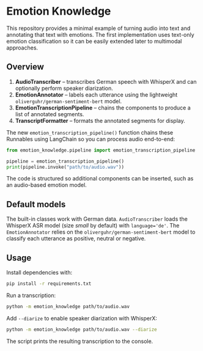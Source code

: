 # Emotion Knowledge

This repository provides a minimal example of turning audio into text
and annotating that text with emotions. The first implementation uses
text-only emotion classification so it can be easily extended later to
multimodal approaches.

## Overview

1. **AudioTranscriber** – transcribes German speech with WhisperX and can
    optionally perform speaker diarization.
2. **EmotionAnnotator** – labels each utterance using the lightweight
    `oliverguhr/german-sentiment-bert` model.
3. **EmotionTranscriptionPipeline** – chains the components to produce a list of
    annotated segments.
4. **TranscriptFormatter** – formats the annotated segments for display.

The new `emotion_transcription_pipeline()` function chains these Runnables using LangChain so you can process audio end-to-end:

```python
from emotion_knowledge.pipeline import emotion_transcription_pipeline

pipeline = emotion_transcription_pipeline()
print(pipeline.invoke("path/to/audio.wav"))
```

The code is structured so additional components can be inserted, such as
an audio-based emotion model.

## Default models

The built-in classes work with German data. `AudioTranscriber` loads the
WhisperX ASR model (size *small* by default) with `language='de'`. The
`EmotionAnnotator` relies on the `oliverguhr/german-sentiment-bert` model
to classify each utterance as positive, neutral or negative.

## Usage

Install dependencies with:

```bash
pip install -r requirements.txt
```

Run a transcription:

```bash
python -m emotion_knowledge path/to/audio.wav
```

Add `--diarize` to enable speaker diarization with WhisperX:

```bash
python -m emotion_knowledge path/to/audio.wav --diarize
```

The script prints the resulting transcription to the console.

